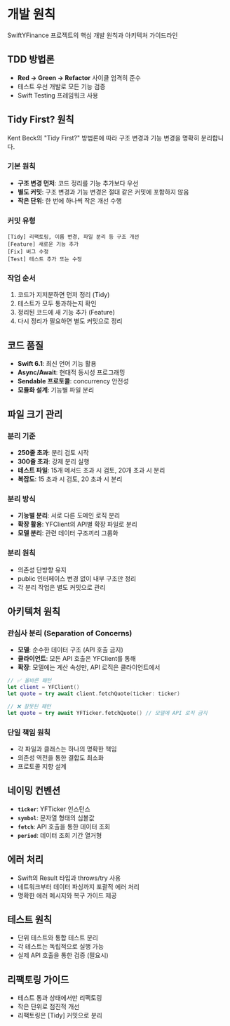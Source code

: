 # 개발 원칙

SwiftYFinance 프로젝트의 핵심 개발 원칙과 아키텍처 가이드라인

## TDD 방법론
- **Red → Green → Refactor** 사이클 엄격히 준수
- 테스트 우선 개발로 모든 기능 검증
- Swift Testing 프레임워크 사용

## Tidy First? 원칙
Kent Beck의 "Tidy First?" 방법론에 따라 구조 변경과 기능 변경을 명확히 분리합니다.

### 기본 원칙
- **구조 변경 먼저**: 코드 정리를 기능 추가보다 우선
- **별도 커밋**: 구조 변경과 기능 변경은 절대 같은 커밋에 포함하지 않음
- **작은 단위**: 한 번에 하나씩 작은 개선 수행

### 커밋 유형
```
[Tidy] 리팩토링, 이름 변경, 파일 분리 등 구조 개선
[Feature] 새로운 기능 추가
[Fix] 버그 수정
[Test] 테스트 추가 또는 수정
```

### 작업 순서
1. 코드가 지저분하면 먼저 정리 (Tidy)
2. 테스트가 모두 통과하는지 확인
3. 정리된 코드에 새 기능 추가 (Feature)
4. 다시 정리가 필요하면 별도 커밋으로 정리

## 코드 품질
- **Swift 6.1**: 최신 언어 기능 활용
- **Async/Await**: 현대적 동시성 프로그래밍
- **Sendable 프로토콜**: concurrency 안전성
- **모듈화 설계**: 기능별 파일 분리

## 파일 크기 관리

### 분리 기준
- **250줄 초과**: 분리 검토 시작
- **300줄 초과**: 강제 분리 실행
- **테스트 파일**: 15개 메서드 초과 시 검토, 20개 초과 시 분리
- **복잡도**: 15 초과 시 검토, 20 초과 시 분리

### 분리 방식
- **기능별 분리**: 서로 다른 도메인 로직 분리
- **확장 활용**: YFClient의 API별 확장 파일로 분리
- **모델 분리**: 관련 데이터 구조끼리 그룹화

### 분리 원칙
- 의존성 단방향 유지
- public 인터페이스 변경 없이 내부 구조만 정리
- 각 분리 작업은 별도 커밋으로 관리

## 아키텍처 원칙

### 관심사 분리 (Separation of Concerns)
- **모델**: 순수한 데이터 구조 (API 호출 금지)
- **클라이언트**: 모든 API 호출은 YFClient를 통해
- **확장**: 모델에는 계산 속성만, API 로직은 클라이언트에서

```swift
// ✅ 올바른 패턴
let client = YFClient()
let quote = try await client.fetchQuote(ticker: ticker)

// ❌ 잘못된 패턴
let quote = try await YFTicker.fetchQuote() // 모델에 API 로직 금지
```

### 단일 책임 원칙
- 각 파일과 클래스는 하나의 명확한 책임
- 의존성 역전을 통한 결합도 최소화
- 프로토콜 지향 설계

## 네이밍 컨벤션
- **`ticker`**: YFTicker 인스턴스
- **`symbol`**: 문자열 형태의 심볼값  
- **`fetch`**: API 호출을 통한 데이터 조회
- **`period`**: 데이터 조회 기간 열거형

## 에러 처리
- Swift의 Result 타입과 throws/try 사용
- 네트워크부터 데이터 파싱까지 포괄적 에러 처리
- 명확한 에러 메시지와 복구 가이드 제공

## 테스트 원칙
- 단위 테스트와 통합 테스트 분리
- 각 테스트는 독립적으로 실행 가능
- 실제 API 호출을 통한 검증 (필요시)

## 리팩토링 가이드
- 테스트 통과 상태에서만 리팩토링
- 작은 단위로 점진적 개선
- 리팩토링은 [Tidy] 커밋으로 분리